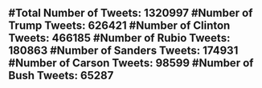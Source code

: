 #Total Number of Tweets: 1320997 
#Number of Trump Tweets: 626421
#Number of Clinton Tweets: 466185
#Number of Rubio Tweets: 180863
#Number of Sanders Tweets: 174931
#Number of Carson Tweets: 98599
#Number of Bush Tweets: 65287
---
